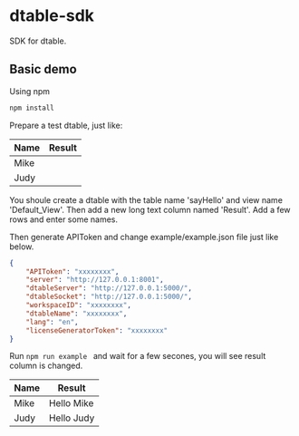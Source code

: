 # dtable-sdk

SDK for dtable.

## Basic demo

Using npm


~~~bash
npm install
~~~

Prepare a test dtable, just like:

| Name | Result |
| ---- | ------ |
| Mike |        |
| Judy |        |

You shoule create a dtable with the table name 'sayHello' and view name 'Default_View'. Then add a new long text column named 'Result'. Add a few rows and enter some names.

Then generate APIToken and change example/example.json file just like below.

~~~json
{
    "APIToken": "xxxxxxxx",
    "server": "http://127.0.0.1:8001",
    "dtableServer": "http://127.0.0.1:5000/",
    "dtableSocket": "http://127.0.0.1:5000/",
    "workspaceID": "xxxxxxxx",
    "dtableName": "xxxxxxxx",
    "lang": "en",
    "licenseGeneratorToken": "xxxxxxxx"
} 
~~~

Run `npm run example ` and wait for a few secones, you will see result column is changed.

| Name | Result     |
| ---- | ---------- |
| Mike | Hello Mike |
| Judy | Hello Judy |
